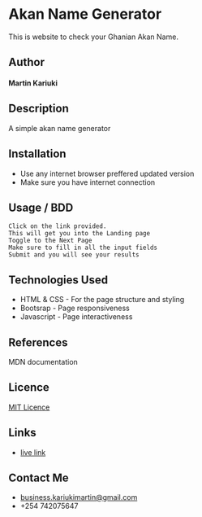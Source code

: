 # Akan Name Generator

This is website to check your Ghanian Akan Name.

## Author

#### Martin Kariuki

## Description
A simple akan name generator


## Installation

* Use any internet browser preffered updated version
* Make sure you have internet connection

## Usage / BDD

```
Click on the link provided.
This will get you into the Landing page
Toggle to the Next Page
Make sure to fill in all the input fields
Submit and you will see your results
```

## Technologies Used

* HTML & CSS - For the page structure and styling
* Bootsrap - Page responsiveness
* Javascript - Page interactiveness

## References
MDN documentation

## Licence
[MIT Licence](LICENCE)

## Links

* [live link](https://emkayint.github.io/west-african-horoscope/)

## Contact Me
 * business.kariukimartin@gmail.com
 * +254 742075647

